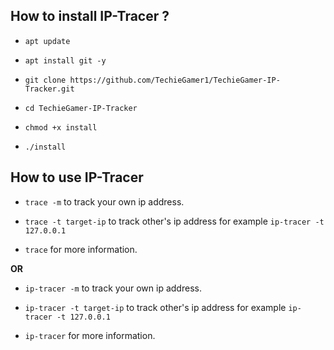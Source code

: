 

## How to install IP-Tracer ?

* `apt update`

* `apt install git -y`

* `git clone https://github.com/TechieGamer1/TechieGamer-IP-Tracker.git`

* `cd TechieGamer-IP-Tracker`

* `chmod +x install`

* `./install`


## How to use IP-Tracer

* `trace -m` to track your own ip address.

* `trace -t target-ip` to track other's ip address for example `ip-tracer -t 127.0.0.1`

* `trace` for more information.

**OR**

* `ip-tracer -m` to track your own ip address.

* `ip-tracer -t target-ip` to track other's ip address for example `ip-tracer -t 127.0.0.1`

* `ip-tracer` for more information.

